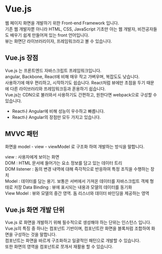 # Vue.js

웹 페이지 화면을 개발하기 위한 Front-end Framework 입니다.  
기존 웹 개발자뿐 아니라 HTML, CSS, JavaScript 기초만 아는 웹 개발자, 비전공자들도 배우기 쉽게 만들어져 있는 front 언어입니다.  
뷰는 화면단 라이브러리이자, 프레임워크라고 볼 수 있습니다. 

## Vue.js 장점

Vue.js 는 프론트엔드 자바스크립트 프레임워크입니다.  
angular, Backbone, React에 비해 매우 작고 가벼우며, 복잡도도 낮습니다.  
사용하기에 매우 편리하고, 시작하기도 쉽습니다. React처럼 뷰에만 초점을 두기 때문에 다른 라이브러리와 프레임워크등과 혼용하기 쉽습니다.  
Vue.js는 CDN으로 불러와서 사용하기도 간편하고, 원한다면 webpack으로 구성할 수 있습니다.  
- React나 Angular에 비해 성능이 우수하고 빠릅니다. 
- React나 Angular의 장점만 모두 가지고 있습니다. 

## MVVC 패턴

화면을 model - view - viewModel 로 구조화 하여 개발하는 방식을 말합니다.

view : 사용자에게 보이는 화면  
DOM : HTML 문서에 들어가는 요소 정보를 담고 있는 데이터 트리  
DOM listener : 돔의 변경 내역에 대해 즉각적으로 반응하여 특정 조직을 수행하는 장치  
Model : 데이터를 담는 용기. 보통은 서버에서 가져온 데이터를 자바스크립트 객체 형태로 저장 
Data Binding : 뷰에 표시되는 내용과 모델의 데이터를 동기화  
View Model : 뷰와 모델의 중간 영역. 돔 리스너와 데이터 바인딩을 제공하는 영역  

## Vue.js 화면 개발 단위 

Vue.js 로 화면을 개발하기 위해 필수적으로 생성해야 하는 단위는 인스턴스 입니다.  
Vue.js의 특징 중 하나는 컴포넌트 기반이며, 컴포넌트란 화면을 블록처럼 조합하여 화면을 구성하는 것을 말합니다.  
컴포넌트는 화면을 바르게 구조화하고 일괄적인 패턴으로 개발할 수 있습니다.  
또한 화면의 영역을 컴포넌트로 쪼개서 재활용 할 수 있습니다.